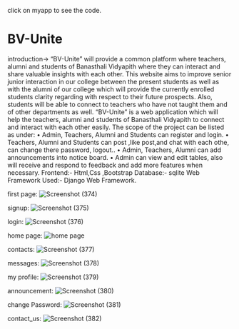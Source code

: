 click on myapp to see the code.

# BV-Unite
  introduction->   “BV-Unite” will provide a common platform where teachers, alumni and students of Banasthali  Vidyapith where they can interact and share valuable insights with each other. This website aims  to improve senior junior interaction in our college between the present students as well as with  the alumni of our college which will provide the currently enrolled students clarity regarding with  respect to their future prospects. Also, students will be able to connect to teachers who have not  taught them and of other departments as well.   “BV-Unite” is a web application which will help the teachers, alumni and students of Banasthali Vidyapith to connect and interact with each other easily.  The scope of the project can be listed as under:  • Admin, Teachers, Alumni and Students can register and login.  • Teachers, Alumni and Students can post ,like post,and chat with each othe, can change there password, logout..  • Admin, Teachers, Alumni can add announcements into notice board.  • Admin can view and edit tables, also will receive and respond to feedback and add more  features when necessary.
  Frontend:- Html,Css ,Bootstrap 
  Database:- sqlite
  Web Framework Used:- Django Web Framework.
  
  first page:
  ![Screenshot (374)](https://user-images.githubusercontent.com/77569905/117269746-2c726300-ae76-11eb-90f5-f7a2c084e2d5.png)
  
  signup:
  ![Screenshot (375)](https://user-images.githubusercontent.com/77569905/117270013-6ba0b400-ae76-11eb-9559-1852a62a81bf.png)
  
  login:
  ![Screenshot (376)](https://user-images.githubusercontent.com/77569905/117270018-6d6a7780-ae76-11eb-8785-bab074e48208.png)
  
  home page:
 ![home page](https://user-images.githubusercontent.com/77569905/117268340-cdf8b500-ae74-11eb-910d-a8efa73d9328.png)
 
  contacts:
  ![Screenshot (377)](https://user-images.githubusercontent.com/77569905/117270048-72c7c200-ae76-11eb-8ee5-f15674f5e177.png)
  
  messages:
  ![Screenshot (378)](https://user-images.githubusercontent.com/77569905/117270704-1ca74e80-ae77-11eb-9cd7-ba68c1b3efc2.png)
  
  my profile:
  ![Screenshot (379)](https://user-images.githubusercontent.com/77569905/117270724-229d2f80-ae77-11eb-9263-a69713cfcfa3.png)
  
  announcement:
  ![Screenshot (380)](https://user-images.githubusercontent.com/77569905/117270734-24ff8980-ae77-11eb-80d0-ee9cdec12d4f.png)
  
  change Password:
  ![Screenshot (381)](https://user-images.githubusercontent.com/77569905/117270742-2761e380-ae77-11eb-8e3e-f025851e9724.png)
  
  contact_us:
  ![Screenshot (382)](https://user-images.githubusercontent.com/77569905/117271602-fafa9700-ae77-11eb-8219-7160b45be7c8.png)
  
